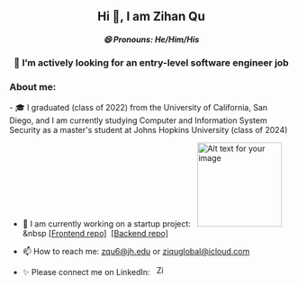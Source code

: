 


<h2 align="center">Hi 👋, I am Zihan Qu </h2>
<h5 align="center">😄 Pronouns: He/Him/His </h5>
<h3 align="center">👀 I’m actively looking for an entry-level software engineer job </h3>

<h3 align="left">About me: </h3>
- 🎓 I graduated (class of 2022) from the University of California, San Diego, and I am currently studying Computer and Information System Security as a master's student at Johns Hopkins University (class of 2024)

- 🔭 I am currently working on a startup project: &nbsp; <a href="https://healinpocketusa.wixsite.com/heal-in-pocket"> <img src="https://github.com/YingjiaLiu99/YingjiaLiu99/assets/113162439/5e90751b-48b3-44c1-895c-86be4afaa840" alt="Alt text for your image" width="150" height="auto"/></a> &nbsp [[Frontend repo]](https://github.com/YingjiaLiu99/Heal-in-Pocket.git)&nbsp;&nbsp;[[Backend repo]](https://github.com/YingjiaLiu99/Heal-in-Pocket_backend.git)

- 📫 How to reach me: zqu6@jh.edu or ziquglobal@icloud.com
- ✨ Please connect me on LinkedIn: &nbsp;&nbsp;<a href="https://www.linkedin.com/in/zihan-qu-945635189/" target="blank"><img src="https://raw.githubusercontent.com/rahuldkjain/github-profile-readme-generator/master/src/images/icons/Social/linked-in-alt.svg" alt="Zihan Qu" height="17" width="17" style="margin-top:-5px;"/></a>
 

<!---
ZihanAtJohnsHopkinsISI/ZihanAtJohnsHopkinsISI is a ✨ special ✨ repository because its `README.md` (this file) appears on your GitHub profile.
You can click the Preview link to take a look at your changes.
--->
